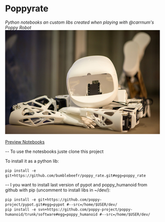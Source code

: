 # Poppyrate
*Python notebooks an custom libs created when playing with @carrnum's Poppy Robot* 
![Trunk Assembled](img/poppy_reveur.jpg)

[Preview Notebooks](http://nbviewer.ipython.org/github/bumblebeefr/poppy_rate/tree/master/)

--
To use the notesbooks juste clone this project

To install it as a python lib:

    pip install -e git+https://github.com/bumblebeefr/poppy_rate.git#egg=poppy_rate

--
I you want to install last version of pypot and poppy_humanoid from github with pip (uncomment to install libs in ~/dev/):

    pip install -e git+https://github.com/poppy-project/pypot.git#egg=pypot #--src=/home/$USER/dev/
    pip install -e svn+https://github.com/poppy-project/poppy-humanoid/trunk/software#egg=poppy_humanoid #--src=/home/$USER/dev/

